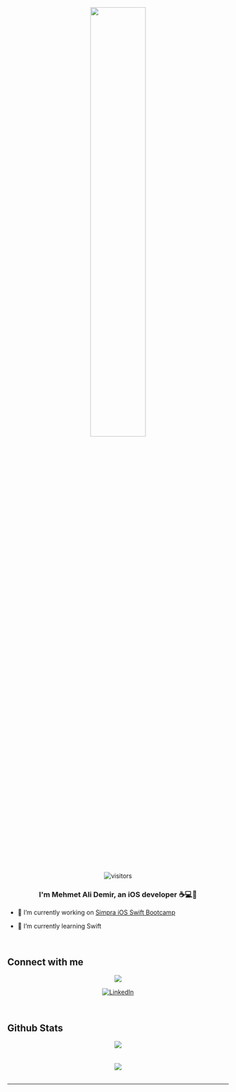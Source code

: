 

<div align="center">
<img src="https://rishavanand.github.io/static/images/greetings.gif" align="center" style="width: 50%" />
   
   ![visitors](https://visitor-badge.laobi.icu/badge?page_id=mehmetalidemir)

</div>  
  

### <div align="center">I'm Mehmet Ali Demir, an iOS developer :coffee::computer::rocket: </div>  
  

- 🔭 I’m currently working on [Simpra iOS Swift Bootcamp](https://github.com/Protein-Swift-Bootcamp)  
  

- 🌱 I’m currently learning Swift  


  

<br/>  



## Connect with me  
<div align="center">
   <a href="https://www.twitter.com/mehmetalidev" target="_blank" rel="noreferrer"><img
src="https://img.shields.io/twitter/follow/mehmetalidev?logo=twitter&style=for-the-badge&color=0891b2&labelColor=1c1917"
/></a>



  
 [![LinkedIn](https://img.shields.io/badge/linkedin-%230077B5.svg?&style=for-the-badge&logo=linkedin&logoColor=white)](https://linkedin.com/in/mehmetalidemir) 
 
   
</div>  
  

<br/>  


## Github Stats  
<div align="center"><img src="https://github-readme-stats.vercel.app/api?username=mehmetalidemir&show_icons=true&count_private=true&hide_border=true" align="center" /></div>  

<br/>  



<br/>  

<div align="center">
            <a href="https://www.buymeacoffee.com/mehmetalidemir" target="_blank" style="display: inline-block;">
                <img
                    src="https://img.shields.io/badge/Donate-Buy%20Me%20A%20Coffee-orange.svg?style=flat-square&logo=buymeacoffee" 
                    align="center"
                />
            </a></div>
<br />

----

